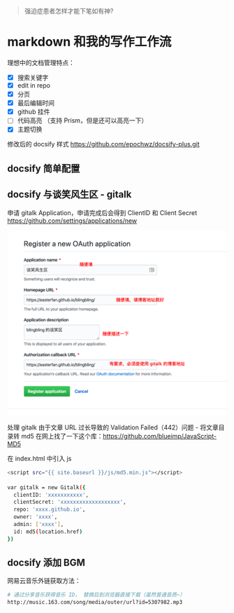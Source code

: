 > 强迫症患者怎样才能下笔如有神?

# markdown 和我的写作工作流


理想中的文档管理特点：
* [X] 搜索关键字
* [X] edit in repo
* [X] 分页
* [X] 最后编辑时间
* [X] github 挂件
* [ ] 代码高亮 （支持 Prism，但是还可以高亮一下）
* [X] 主题切换

修改后的 docsify 样式
https://github.com/epochwz/docsify-plus.git

## docsify 简单配置



## docsify 与谈笑风生区 - gitalk
申请 gitalk Application，申请完成后会得到 ClientID 和 Client Secret https://github.com/settings/applications/new

![](https://raw.githubusercontent.com/easterfan/picgo/master/blingbling/2020/20200323111054.png)

处理 gitalk 由于文章 URL 过长导致的 Validation Failed（442）问题 - 将文章目录转 md5
在网上找了一下这个库：https://github.com/blueimp/JavaScript-MD5  

在 index.html 中引入 js
```bash
<script src="{{ site.baseurl }}/js/md5.min.js"></script>

var gitalk = new Gitalk({
  clientID: 'xxxxxxxxxxx',
  clientSecret: 'xxxxxxxxxxxxxxxxxxx',
  repo: 'xxxx.github.io',
  owner: 'xxxx',
  admin: ['xxxx'],
  id: md5(location.href)
})
```

## docsify 添加 BGM
网易云音乐外链获取方法：  
```bash
# 通过分享音乐获得音乐 ID， 替换后到浏览器直接下载（虽然普通音质~）
http://music.163.com/song/media/outer/url?id=5307982.mp3
```
